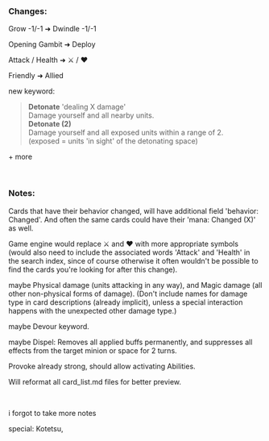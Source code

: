 ### Changes:


Grow -1/-1 ➜ Dwindle -1/-1

Opening Gambit ➜ Deploy

Attack / Health ➜ ⚔️ / ❤️

Friendly ➜ Allied

new keyword:
> **Detonate** 'dealing X damage'<br>
Damage yourself and all nearby units.<br>
> **Detonate (2)**<br>
Damage yourself and all exposed units within a range of 2.<br>
(exposed = units 'in sight' of the detonating space)

\+ more

<br>

### Notes:

Cards that have their behavior changed, will have additional field 'behavior: Changed'. And often the same cards could have their 'mana: Changed (X)' as well.

Game engine would replace ⚔️ and ❤️ with more appropriate symbols (would also need to include the associated words 'Attack' and 'Health' in the search index, since of course otherwise it often wouldn't be possible to find the cards you're looking for after this change).

maybe Physical damage (units attacking in any way), and Magic damage (all other non-physical forms of damage). (Don't include names for damage type in card descriptions (already implicit), unless a special interaction happens with the unexpected other damage type.)

maybe Devour keyword.

maybe Dispel: Removes all applied buffs permanently, and suppresses all effects from the target minion or space for 2 turns.

Provoke already strong, should allow activating Abilities.

Will reformat all card_list.md files for better preview.

<br>

i forgot to take more notes


special: Kotetsu,
